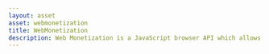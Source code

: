 ```yaml
---
layout: asset
asset: webmonetization
title: WebMonetization
description: Web Monetization is a JavaScript browser API which allows the creation of a payment stream from the user agent to the website. This extension allows game developers to detect if a player has an active payment stream or not and offer additional content or perks to paying players.
---
```

